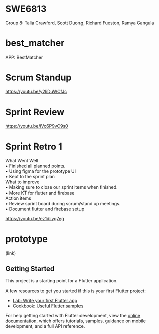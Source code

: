 # SWE6813

Group 8:
Talia Crawford, Scott Duong, Richard Fueston, Ramya Gangula

# best_matcher

APP: BestMatcher

# Scrum Standup 

https://youtu.be/y2liDuWCfJc

# Sprint Review

https://youtu.be/iVc6P9vC9s0

# Sprint Retro 1

What Went Well <br>
•	Finished all planned points.<br>
•	Using figma for the prototype UI<br>
•	Kept to the sprint plan<br>
What to improve <br>
•	Making sure to close our sprint items when finished. <br>
•	More KT for flutter and firebase<br>
Action items <br>
•	Review sprint board during scrum/stand up meetings.<br>
•	Document flutter and firebase setup<br>

https://youtu.be/ez1dliyg7eg

# prototype 

(link)

## Getting Started

This project is a starting point for a Flutter application.

A few resources to get you started if this is your first Flutter project:

- [Lab: Write your first Flutter app](https://docs.flutter.dev/get-started/codelab)
- [Cookbook: Useful Flutter samples](https://docs.flutter.dev/cookbook)

For help getting started with Flutter development, view the
[online documentation](https://docs.flutter.dev/), which offers tutorials,
samples, guidance on mobile development, and a full API reference.
